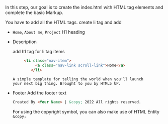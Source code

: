 In this step, our goal is to create the index.html with HTML tag elements and complete the basic Markup. 

You have to add all the HTML tags.
create li tag and add  

- `Home`, `About me`, `Project` H1 heading 
- Description 

    add h1 tag for li tag items 
    ```html
         <li class="nav-item">
              <a class="nav-link scroll-link">Home</a>
            </li>
    ```
    ```text
    A simple template for telling the world when you'll launch
    your next big thing. Brought to you by HTML5 UP.
    ```
- Footer
    Add the footer text 
    ```html
    Created By <Your Name> | &copy; 2022 All rights reserved.
    ```
    For using the copyright symbol, you can also make use of HTML Entity `&copy;`